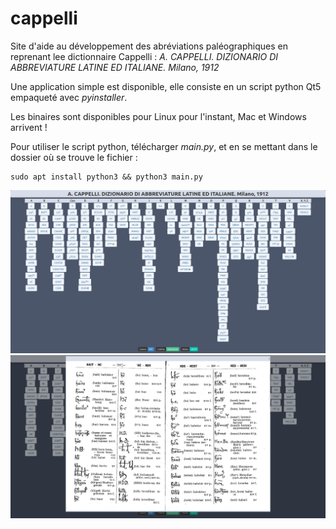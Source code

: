 # cappelli
Site d'aide au développement des abréviations paléographiques en reprenant lee dictionnaire Cappelli : 
_A. CAPPELLI. DIZIONARIO DI ABBREVIATURE LATINE ED ITALIANE. Milano, 1912_

Une application simple est disponible, elle consiste en un script python Qt5 empaqueté avec _pyinstaller_.

Les binaires sont disponibles pour Linux pour l'instant, Mac et Windows arrivent !

Pour utiliser le script python, télécharger _main.py_, et en se mettant dans le dossier où se trouve le fichier :
````
sudo apt install python3 && python3 main.py
````


![capture d'écran](capture.png)
![capture d'écran](capture_2.png)
